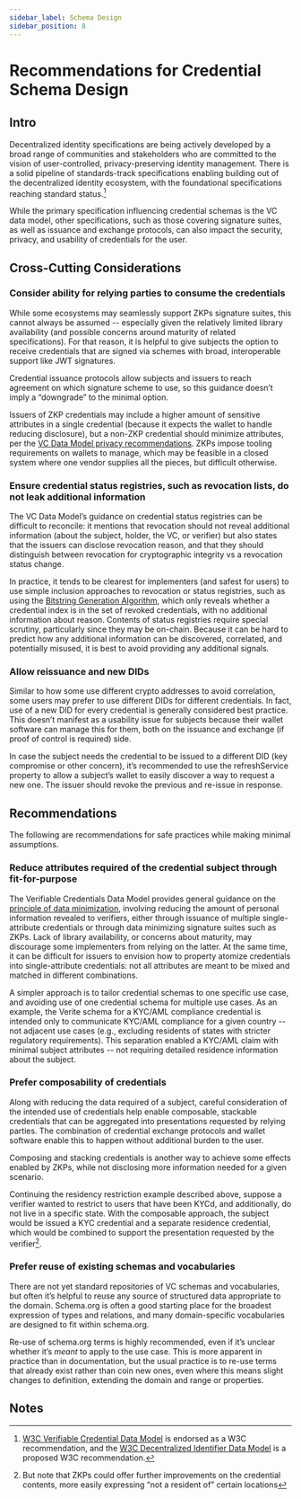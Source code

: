 ```yaml
---
sidebar_label: Schema Design
sidebar_position: 8
---
```


# Recommendations for Credential Schema Design

## Intro

Decentralized identity specifications are being actively developed by a broad range of communities and stakeholders who are committed to the vision of user-controlled, privacy-preserving identity management. There is a solid pipeline of standards-track specifications enabling building out of the decentralized identity ecosystem, with the foundational specifications reaching standard status.[^1]

While the primary specification influencing credential schemas is the VC data model, other specifications, such as those covering signature suites, as well as issuance and exchange protocols, can also impact the security, privacy, and usability of credentials for the user.

## Cross-Cutting Considerations

### Consider ability for relying parties to consume the credentials

While some ecosystems may seamlessly support ZKPs signature suites, this cannot always be assumed -- especially given the relatively limited library availability (and possible concerns around maturity of related specifications). For that reason, it is helpful to give subjects the option to receive credentials that are signed via schemes with broad, interoperable support like JWT signatures.

Credential issuance protocols allow subjects and issuers to reach agreement on which signature scheme to use, so this guidance doesn’t imply a “downgrade” to the minimal option.

Issuers of ZKP credentials may include a higher amount of sensitive attributes in a single credential (because it expects the wallet to handle reducing disclosure), but a non-ZKP credential should minimize attributes, per the [VC Data Model privacy recommendations](https://www.w3.org/TR/did-core/#privacy-considerations). ZKPs impose tooling requirements on wallets to manage, which may be feasible in a closed system where one vendor supplies all the pieces, but difficult otherwise.

### Ensure credential status registries, such as revocation lists, do not leak additional information

The VC Data Model’s guidance on credential status registries can be difficult to reconcile: it mentions that revocation should not reveal additional information (about the subject, holder, the VC, or verifier) but also states that the issuers can disclose revocation reason, and that they should distinguish between revocation for cryptographic integrity vs a revocation status change.

In practice, it tends to be clearest for implementers (and safest for users) to use simple inclusion approaches to revocation or status registries, such as using the [Bitstring Generation Algorithm](https://w3c-ccg.github.io/vc-status-list-2021/#bitstring-generation-algorithm), which only reveals whether a credential index is in the set of revoked credentials, with no additional information about reason. Contents of status registries require special scrutiny, particularly since they may be on-chain. Because it can be hard to predict how any additional information can be discovered, correlated, and potentially misused, it is best to avoid providing any additional signals.

### Allow reissuance and new DIDs

Similar to how some use different crypto addresses to avoid correlation, some users may prefer to use different DIDs for different credentials. In fact, use of a new DID for every credential is generally considered best practice. This doesn’t manifest as a usability issue for subjects because their wallet software can manage this for them, both on the issuance and exchange (if proof of control is required) side.

In case the subject needs the credential to be issued to a different DID (key compromise or other concern), it’s recommended to use the refreshService property to allow a subject’s wallet to easily discover a way to request a new one. The issuer should revoke the previous and re-issue in response.

## Recommendations

The following are recommendations for safe practices while making minimal assumptions.

### Reduce attributes required of the credential subject through fit-for-purpose

The Verifiable Credentials Data Model provides general guidance on the [principle of data minimization](https://www.w3.org/TR/vc-data-model/#the-principle-of-data-minimization), involving reducing the amount of personal information revealed to verifiers, either through issuance of multiple single-attribute credentials or through data minimizing signature suites such as ZKPs. Lack of library availability, or concerns about maturity, may discourage some implementers from relying on the latter. At the same time, it can be difficult for issuers to envision how to property atomize credentials into single-attribute credentials: not all attributes are meant to be mixed and matched in different combinations.

A simpler approach is to tailor credential schemas to one specific use case, and avoiding use of one credential schema for multiple use cases. As an example, the Verite schema for a KYC/AML compliance credential is intended only to communicate KYC/AML compliance for a given country -- not adjacent use cases (e.g., excluding residents of states with stricter regulatory requirements). This separation enabled a KYC/AML claim with minimal subject attributes -- not requiring detailed residence information about the subject.

### Prefer composability of credentials

Along with reducing the data required of a subject, careful consideration of the intended use of credentials help enable composable, stackable credentials that can be aggregated into presentations requested by relying parties. The combination of credential exchange protocols and wallet software enable this to happen without additional burden to the user.

Composing and stacking credentials is another way to achieve some effects enabled by ZKPs, while not disclosing more information needed for a given scenario.

Continuing the residency restriction example described above, suppose a verifier wanted to restrict to users that have been KYCd, and additionally, do not live in a specific state. With the composable approach, the subject would be issued a KYC credential and a separate residence credential, which would be combined to support the presentation requested by the verifier[^2].

### Prefer reuse of existing schemas and vocabularies

There are not yet standard repositories of VC schemas and vocabularies, but often it’s helpful to reuse any source of structured data appropriate to the domain. Schema.org is often a good starting place for the broadest expression of types and relations, and many domain-specific vocabularies are designed to fit within schema.org.

Re-use of schema.org terms is highly recommended, even if it’s unclear whether it’s _meant_ to apply to the use case. This is more apparent in practice than in documentation, but the usual practice is to re-use terms that already exist rather than coin new ones, even where this means slight changes to definition, extending the domain and range or properties.

<!-- Footnotes themselves at the bottom. -->

## Notes

[^1]: [W3C Verifiable Credential Data Model](https://www.w3.org/TR/vc-data-model/) is endorsed as a W3C recommendation, and the [W3C Decentralized Identifier Data Model](https://www.w3.org/TR/did-core/) is a proposed W3C recommendation.
[^2]: But note that ZKPs could offer further improvements on the credential contents, more easily expressing “not a resident of” certain locations
